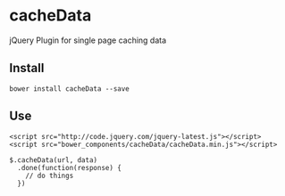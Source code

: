 # cacheData
jQuery Plugin for single page caching data

## Install
`bower install cacheData --save`

## Use
```
<script src="http://code.jquery.com/jquery-latest.js"></script>
<script src="bower_components/cacheData/cacheData.min.js"></script>
```

```
$.cacheData(url, data)
  .done(function(response) {
    // do things
  })
```